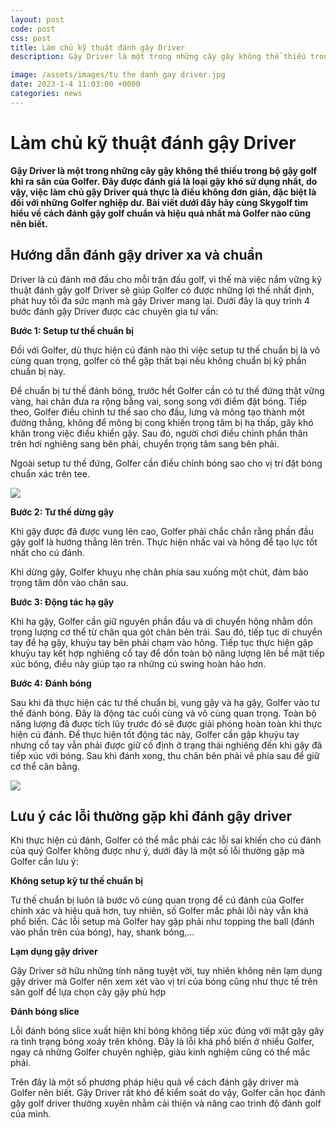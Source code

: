 ```yaml
---
layout: post
code: post
css: post
title: Làm chủ kỹ thuật đánh gậy Driver
description: Gậy Driver là một trong những cây gậy không thể thiếu trong bộ gậy golf khi ra sân của Golfer. Đây được đánh giá là loại gậy khó sử dụng nhất, do vậy, việc làm chủ gậy Driver quả thực là điều không đơn giản, đặc biệt là đối với những Golfer nghiệp dư. Bài viết dưới đây hãy cùng Skygolf tìm hiểu về cách đánh gậy golf chuẩn và hiệu quả nhất mà Golfer nào cũng nên biết.

image: /assets/images/tu the danh gay driver.jpg
date: 2023-1-4 11:03:00 +0000
categories: news
---
```


# Làm chủ kỹ thuật đánh gậy Driver

**Gậy Driver là một trong những cây gậy không thể thiếu trong bộ gậy golf khi ra sân của Golfer. Đây được đánh giá là loại gậy khó sử dụng nhất, do vậy, việc làm chủ gậy Driver quả thực là điều không đơn giản, đặc biệt là đối với những Golfer nghiệp dư. Bài viết dưới đây hãy cùng Skygolf tìm hiểu về cách đánh gậy golf chuẩn và hiệu quả nhất mà Golfer nào cũng nên biết.**

## Hướng dẫn đánh gậy driver xa và chuẩn

Driver là cú đánh mở đầu cho mỗi trận đấu golf, vì thế mà việc nắm vững kỹ thuật đánh gậy golf Driver sẽ giúp Golfer có được những lợi thế nhất định, phát huy tối đa sức mạnh mà gậy Driver mang lại. Dưới đây là quy trình 4 bước đánh gậy Driver được các chuyên gia tư vấn:

****Bước 1: Setup tư thế chuẩn bị****

Đối với Golfer, dù thực hiện cú đánh nào thì việc setup tư thế chuẩn bị là vô cùng quan trọng, golfer có thể gặp thất bại nếu không chuẩn bị kỹ phần chuẩn bị này. 

Để chuẩn bị tư thế đánh bóng, trước hết Golfer cần có tư thế đứng thật vững vàng, hai chân đưa ra rộng bằng vai, song song với điểm đặt bóng. Tiếp theo, Golfer điều chỉnh tư thế sao cho đầu, lưng và mông tạo thành một đường thẳng, không để mông bị cong khiến trọng tâm bị hạ thấp, gây khó khăn trong việc điều khiển gậy. Sau đó, người chơi điều chỉnh phần thân trên hơi nghiêng sang bên phải, chuyển trọng tâm sang bên phải.

Ngoài setup tư thế đứng, Golfer cần điều chỉnh bóng sao cho vị trí đặt bóng chuẩn xác trên tee.

![](C:\Users\Acer\Downloads\tu%20the%20danh%20gay%20driver.jpg)

****Bước 2: Tư thế dừng gậy****

Khi gậy được đã được vung lên cao, Golfer phải chắc chắn rằng phần đầu gậy golf là hướng thẳng lên trên. Thực hiện nhấc vai và hông để tạo lực tốt nhất cho cú đánh.

Khi dừng gậy, Golfer khuỵu nhẹ chân phía sau xuống một chút, đảm bảo trọng tâm dồn vào chân sau.

****Bước 3: Động tác hạ gậy****

Khi hạ gậy, Golfer cần giữ nguyên phần đầu và di chuyển hông nhằm dồn trọng lượng cơ thể từ chân qua gót chân bên trái. Sau đó, tiếp tục di chuyển tay để hạ gậy, khuỷu tay bên phải chạm vào hông. Tiếp tục thực hiện gập khuỷu tay kết hợp nghiêng cổ tay để dồn toàn bộ năng lượng lên bề mặt tiếp xúc bóng, điều này giúp tạo ra những cú swing hoàn hảo hơn.

**Bước 4: Đánh bóng**

Sau khi đã thực hiện các tư thế chuẩn bị, vung gậy và hạ gậy, Golfer vào tư thế đánh bóng. Đây là động tác cuối cùng và vô cùng quan trọng. Toàn bộ năng lượng đã được tích lũy trước đó sẽ được giải phóng hoàn toàn khi thực hiện cú đánh. Để thực hiện tốt động tác này, Golfer cần gập khuỷu tay nhưng cổ tay vẫn phải được giữ cố định ở trạng thái nghiêng đến khi gậy đã tiếp xúc với bóng. Sau khi đánh xong, thu chân bên phải về phía sau để giữ cơ thể cân bằng.

![](C:\Users\Acer\Downloads\ky%20thuat%20danh%20gay%20driver.jpg)

Lưu ý các lỗi thường gặp khi đánh gậy driver
--------------------------------------------

Khi thực hiện cú đánh, Golfer có thể mắc phải các lỗi sai khiến cho cú đánh của quý Golfer không được như ý, dưới đây là một số lỗi thường gặp mà Golfer cần lưu ý:

****Không setup kỹ tư thế chuẩn bị****

Tư thế chuẩn bị luôn là bước vô cùng quan trọng để cú đánh của Golfer chính xác và hiệu quả hơn, tuy nhiên, số Golfer mắc phải lỗi này vẫn khá phổ biến. Các lỗi setup mà Golfer hay gặp phải như topping the ball (đánh vào phần trên của bóng), hay, shank bóng,…

**Lạm dụng gậy driver**

Gậy Driver sở hữu những tính năng tuyệt vời, tuy nhiên không nên lạm dụng gậy driver mà Golfer nên xem xét vào vị trí của bóng cũng như thực tế trên sân golf để lựa chọn cây gậy phù hợp

**Đánh bóng slice**

Lỗi đánh bóng slice xuất hiện khi bóng không tiếp xúc đúng với mặt gậy gây ra tình trạng bóng xoáy trên không. Đây là lỗi khá phổ biến ở nhiều Golfer, ngay cả những Golfer chuyên nghiệp, giàu kinh nghiệm cũng có thể mắc phải.

Trên đây là một số phương pháp hiệu quả về cách đánh gậy driver mà Golfer nên biết. Gậy Driver rất khó để kiểm soát do vậy, Golfer cần học đánh gậy golf driver thường xuyên nhằm cải thiện và nâng cao trình độ đánh golf của mình.
